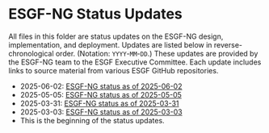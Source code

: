 # ESGF-NG Status Updates

All files in this folder are status updates on the ESGF-NG design, implementation, and deployment. Updates are listed below in reverse-chronological order. (Notation: `YYYY`-`MM`-`DD`.) These updates are provided by the ESGF-NG team to the ESGF Executive Committee. Each update includes links to source material from various ESGF GitHub repositories.

* 2025-06-02: [ESGF-NG status as of 2025-06-02](./20250602-ESGF-NG.md)
* 2025-05-05: [ESGF-NG status as of 2025-05-05](./20250505-ESGF-NG.md)
* 2025-03-31: [ESGF-NG status as of 2025-03-31](./20250331-ESGF-NG.md)
* 2025-03-03: [ESGF-NG status as of 2025-03-03](./20250303-ESGF-NG.md)
* This is the beginning of the status updates.
